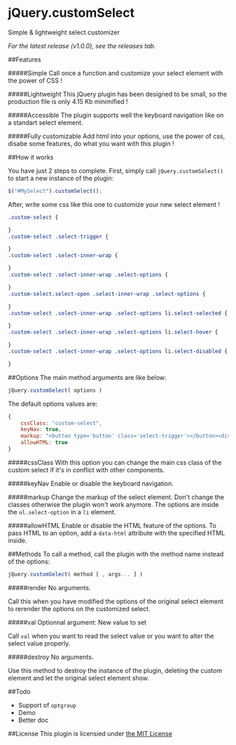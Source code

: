 jQuery.customSelect
===================

Simple &amp; lightweight select customizer

*For the latest release (v1.0.0), see the releases tab.*

##Features

#####Simple
Call once a function and customize your select element with the power of CSS !

#####Lightweight
This jQuery plugin has been designed to be small, so the production file is only 4.15 Kb minimified !

#####Accessible
The plugin supports well the keyboard navigation like on a standart select element.

#####Fully customizable
Add html into your options, use the power of css, disabe some features, do what you want with this plugin !

##How it works

You have just 2 steps to complete.
First, simply call ``jQuery.customSelect()`` to start a new instance of the plugin:

```js
$("#MySelect").customSelect();
```

After, write some css like this one to customize your new select element !

```css
.custom-select {

}
.custom-select .select-trigger {

}
.custom-select .select-inner-wrap {

}
.custom-select .select-inner-wrap .select-options {

}
.custom-select.select-open .select-inner-wrap .select-options {

}
.custom-select .select-inner-wrap .select-options li.select-selected {

}
.custom-select .select-inner-wrap .select-options li.select-hover {

}
.custom-select .select-inner-wrap .select-options li.select-disabled {

}
```

##Options
The main method arguments are like below:
```js
jQuery.customSelect( options )
```

The default options values are:
```js
{
    cssClass: "custom-select",
    keyNav: true,
    markup: "<button type='button' class='select-trigger'></button><div class='select-inner-wrap'><ul class='select-options'></ul></div>",
    allowHTML: true
}
```

#####cssClass
With this option you can change the main css class of the custom select if it's in conflict with other components.

#####keyNav
Enable or disable the keyboard navigation.

#####markup
Change the markup of the select element. Don't change the classes otherwise the plugin won't work anymore. The options are inside the ``ul.select-option`` in a ``li`` element.

#####allowHTML
Enable or disable the HTML feature of the options. To pass HTML to an option, add a ``data-html`` attribute with the specified HTML inside.

##Methods
To call a method, call the plugin with the method name instead of the options:
```js
jQuery.customSelect( method [ , args... ] )
```

#####render
No arguments.

Call this when you have modified the options of the original select element to rerender the options on the customized select.

#####val
Optionnal argument: New value to set

Call ``val`` when you want to read the select value or you want to alter the select value properly.

#####destroy
No arguments.

Use this method to destroy the instance of the plugin, deleting the custom element and let the original select element show.

##Todo

* Support of ``optgroup``
* Demo
* Better doc

##License
This plugin is licensied under [the MIT License](https://github.com/DeathMiner/jQuery.customSelect/blob/master/LICENSE)
